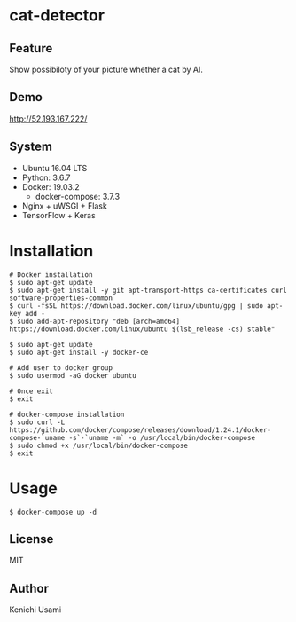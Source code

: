 # cat-detector

## Feature

Show possibiloty of your picture whether a cat by AI.

## Demo

http://52.193.167.222/

## System

- Ubuntu 16.04 LTS
- Python: 3.6.7
- Docker: 19.03.2
    - docker-compose: 3.7.3
- Nginx + uWSGI + Flask
- TensorFlow + Keras

# Installation
```
# Docker installation
$ sudo apt-get update
$ sudo apt-get install -y git apt-transport-https ca-certificates curl software-properties-common
$ curl -fsSL https://download.docker.com/linux/ubuntu/gpg | sudo apt-key add -
$ sudo add-apt-repository "deb [arch=amd64] https://download.docker.com/linux/ubuntu $(lsb_release -cs) stable"

$ sudo apt-get update
$ sudo apt-get install -y docker-ce

# Add user to docker group
$ sudo usermod -aG docker ubuntu

# Once exit
$ exit

# docker-compose installation
$ sudo curl -L https://github.com/docker/compose/releases/download/1.24.1/docker-compose-`uname -s`-`uname -m` -o /usr/local/bin/docker-compose
$ sudo chmod +x /usr/local/bin/docker-compose
$ exit
```

# Usage
```
$ docker-compose up -d
```

## License

MIT

##  Author

Kenichi Usami
